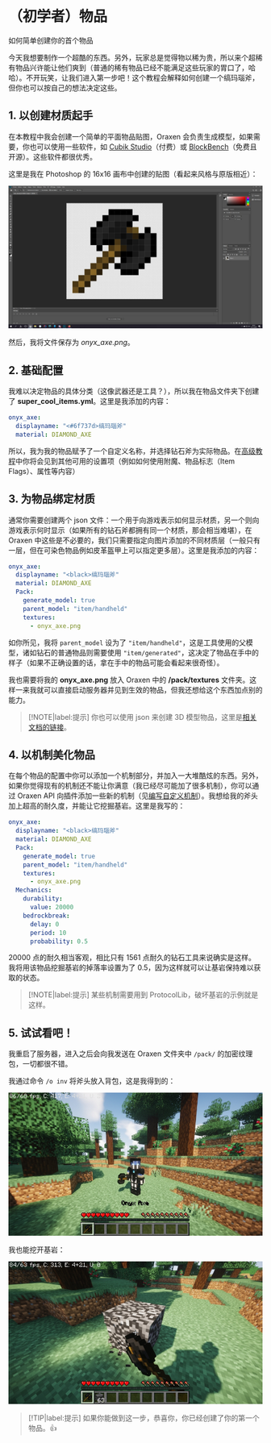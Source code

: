 # （初学者）物品
如何简单创建你的首个物品

今天我想要制作一个超酷的东西。另外，玩家总是觉得物以稀为贵，所以来个超稀有物品兴许能让他们爽到（普通的稀有物品已经不能满足这些玩家的胃口了，哈哈）。不开玩笑，让我们进入第一步吧！这个教程会解释如何创建一个缟玛瑙斧，但你也可以按自己的想法决定这些。

## 1. 以创建材质起手

在本教程中我会创建一个简单的平面物品贴图，Oraxen 会负责生成模型，如果需要，你也可以使用一些软件，如 [Cubik Studio](https://cubik.studio/)（付费）或 [BlockBench](https://www.blockbench.net/)（免费且开源）。这些软件都很优秀。

这里是我在 Photoshop 的 16x16 画布中创建的贴图（看起来风格与原版相近）：

![img](images/image32.png 'Photoshop 截图')

然后，我将文件保存为 *onyx_axe.png*。

## 2. 基础配置

我难以决定物品的具体分类（这像武器还是工具？），所以我在物品文件夹下创建了 **super_cool_items.yml**。这里是我添加的内容：

```YAML
onyx_axe:
  displayname: "<#6f737d>缟玛瑙斧"
  material: DIAMOND_AXE
```

所以，我为我的物品赋予了一个自定义名称，并选择钻石斧为实际物品。在[高级教程]()中你将会见到其他可用的设置项（例如如何使用附魔、物品标志（Item Flags）、属性等内容）

## 3. 为物品绑定材质

通常你需要创建两个 json 文件：一个用于向游戏表示如何显示材质，另一个则向游戏表示何时显示（如果所有的钻石斧都拥有同一个材质，那会相当难堪），在 Oraxen 中这些是不必要的，我们只需要指定向图片添加的不同材质层（一般只有一层，但在可染色物品例如皮革盔甲上可以指定更多层）。这里是我添加的内容：

```YAML
onyx_axe:
  displayname: "<black>缟玛瑙斧"
  material: DIAMOND_AXE
  Pack:
    generate_model: true
    parent_model: "item/handheld"
    textures:
      - onyx_axe.png
```

如你所见，我将 `parent_model` 设为了 `"item/handheld"`，这是工具使用的父模型，诸如钻石的普通物品则需要使用 `"item/generated"`，这决定了物品在手中的样子（如果不正确设置的话，拿在手中的物品可能会看起来很奇怪）。

我也需要将我的 **onyx_axe.png** 放入 Oraxen 中的 **/pack/textures** 文件夹。这样一来我就可以直接启动服务器并见到生效的物品，但我还想给这个东西加点别的能力。

> [!NOTE|label:提示]
> 你也可以使用 json 来创建 3D 模型物品，这里是[相关文档的链接]()。

## 4. 以机制美化物品

在每个物品的配置中你可以添加一个机制部分，并加入一大堆酷炫的东西。另外，如果你觉得现有的机制还不能让你满意（我已经尽可能加了很多机制），你可以通过 Oraxen API 向插件添加一些新的机制（见[编写自定义机制]()）。我想给我的斧头加上超高的耐久度，并能让它挖掘基岩。这里是我写的：

```YAML
onyx_axe:
  displayname: "<black>缟玛瑙斧"
  material: DIAMOND_AXE
  Pack:
    generate_model: true
    parent_model: "item/handheld"
    textures:
      - onyx_axe.png
  Mechanics:
    durability:
      value: 20000
    bedrockbreak:
      delay: 0
      period: 10
      probability: 0.5
```

20000 点的耐久相当客观，相比只有 1561 点耐久的钻石工具来说确实是这样。我将用该物品挖掘基岩的掉落率设置为了 0.5，因为这样就可以让基岩保持难以获取的状态。

> [!NOTE|label:提示]
> 某些机制需要用到 ProtocolLib，破坏基岩的示例就是这样。

## 5. 试试看吧！

我重启了服务器，进入之后会向我发送在 Oraxen 文件夹中 `/pack/` 的加密纹理包，一切都很不错。

我通过命令 `/o inv` 将斧头放入背包，这是我得到的：

![img](images/image33.png '我和我的缟玛瑙斧')

我也能挖开基岩：

![img](images/image34.png '我用我的缟玛瑙斧挖基岩')

> [!TIP|label:提示]
> 如果你能做到这一步，恭喜你，你已经创建了你的第一个物品。👍